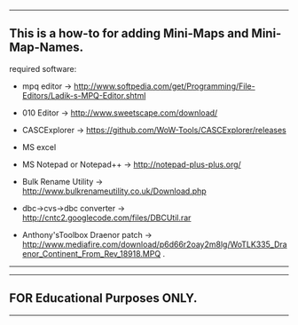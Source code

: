 ----------------------------------------------------------------------------------------------------------------------
This is a how-to for adding Mini-Maps and Mini-Map-Names.
----------------------------------------------------------------------------------------------------------------------
required software:

 * mpq editor -> http://www.softpedia.com/get/Programming/File-Editors/Ladik-s-MPQ-Editor.shtml
 
 * 010 Editor -> http://www.sweetscape.com/download/
 
 * CASCExplorer -> https://github.com/WoW-Tools/CASCExplorer/releases
 
 * MS excel
 
 * MS Notepad or Notepad++ -> http://notepad-plus-plus.org/
 
 * Bulk Rename Utility -> http://www.bulkrenameutility.co.uk/Download.php
 
 * dbc->cvs->dbc converter -> http://cntc2.googlecode.com/files/DBCUtil.rar
 
 * Anthony'sToolbox Draenor patch -> http://www.mediafire.com/download/p6d66r2oay2m8lg/WoTLK335_Draenor_Continent_From_Rev_18918.MPQ .
 
----------------------------------------------------------------------------------------------------------------------
----------------------------------------------------------------------------------------------------------------------
FOR Educational Purposes ONLY.
----------------------------------------------------------------------------------------------------------------------
----------------------------------------------------------------------------------------------------------------------
